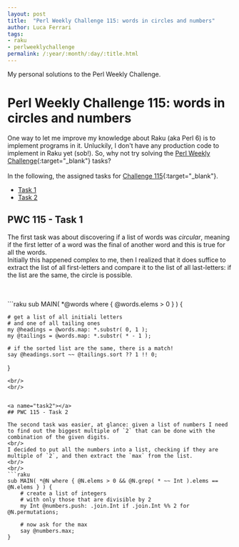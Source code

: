 ```yaml
---
layout: post
title:  "Perl Weekly Challenge 115: words in circles and numbers"
author: Luca Ferrari
tags:
- raku
- perlweeklychallenge
permalink: /:year/:month/:day/:title.html
---
```

My personal solutions to the Perl Weekly Challenge.

# Perl Weekly Challenge 115: words in circles and numbers

One way to let me improve my knowledge about Raku (aka Perl 6) is to implement programs in it.
Unluckily, I don't have any production code to implement in Raku yet (sob!).
So, why not try solving the [Perl Weekly Challenge](https://perlweeklychallenge.org/){:target="_blank"} tasks?
<br/>
<br/>
In the following, the assigned tasks for [Challenge 115](https://perlweeklychallenge.org/blog/perl-weekly-challenge-0115/){:target="_blank"}.
<br/>
- [Task 1](#task1)
- [Task 2](#task2)



<a name="task1"></a>
## PWC 115 - Task 1
The first task was about discovering if  a list of words was *circular*, meaning if the first letter of a word was the final of another word and this is true for all the words.
<br/>
Initially this happened complex to me, then I realized that it does suffice to extract the list of all first-letters and compare it to the list of all last-letters: if the list are the same, the circle is possible.

<br/>
<br/>
```raku
sub MAIN( *@words  where { @words.elems > 0 } ) {

    # get a list of all initiali letters
    # and one of all tailing ones
    my @headings = @words.map: *.substr( 0, 1 );
    my @tailings = @words.map: *.substr( * - 1 );

    # if the sorted list are the same, there is a match!
    say @headings.sort ~~ @tailings.sort ?? 1 !! 0;

}

```
<br/>
<br/>


<a name="task2"></a>
## PWC 115 - Task 2

The second task was easier, at glance: given a list of numbers I need to find out the biggest multiple of `2` that can be done with the combination of the given digits.
<br/>
I decided to put all the numbers into a list, checking if they are multiple of `2`, and then extract the `max` from the list.
<br/>
<br/>
```raku
sub MAIN( *@N where { @N.elems > 0 && @N.grep( * ~~ Int ).elems == @N.elems } ) {
    # create a list of integers
    # with only those that are divisible by 2
    my Int @numbers.push: .join.Int if .join.Int %% 2 for @N.permutations;

    # now ask for the max
    say @numbers.max;
}

```
<br/>
<br/>
